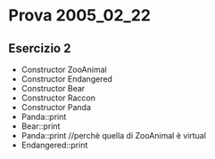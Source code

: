 # Prova 2005_02_22

## Esercizio 2

* Constructor ZooAnimal
* Constructor Endangered
* Constructor Bear
* Constructor Raccon
* Constructor Panda  
* Panda::print
* Bear::print
* Panda::print //perchè quella di ZooAnimal è virtual
* Endangered::print